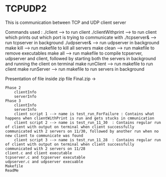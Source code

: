 # TCPUDP2
This is communication between TCP and UDP client server

Commands used : ./client --> to run client
				./clientWithprint --> to run client which prints out which port is trying to communicate with
				./tcpserver& --> run tcpserver in background
				./udpserver& --> run udpserver in background
				make kill --> run makefile to kill all servers
				make clean --> run makefile to remove executables
				make all --> run makefile to compile tcpserver, udpserver and client, followed by starting both the servers in background and running the client on terminal
				make runClient --> run makefile to run client
				make runServer --> run makefile to run servers in background

Presentation of file inside zip file
 Final.zip ->

    Phase 2
        clientInfo
        serverInfo
    Phase 3
        clientInfo
        serverInfo
        client script 1 --> name is test_run_ForFailure : Contains what happens when clientWithPrint is run and gets stucks in cmmunication
        client script 2 --> name is test_run_11_30  : Contains regular run of client with output on terminal when client successfully communicated with 2 servers on 11/30, followed by another run when no new client to communicate was found
        client script 3 --> name is test_run_11_28  : Contains regular run of client with output on terminal when client successfully communicated with 2 servers on 11/28
    client.c and client executable
    tcpserver.c and tcpserver executable
    udpserver.c and udpserver execuable
    Makefile
    ReadMe

